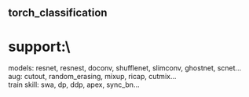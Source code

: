 ## torch_classification
# support:\
models: resnet, resnest, doconv, shufflenet, slimconv, ghostnet, scnet...\
aug: cutout, random_erasing, mixup, ricap, cutmix...\
train skill: swa, dp, ddp, apex, sync_bn...



